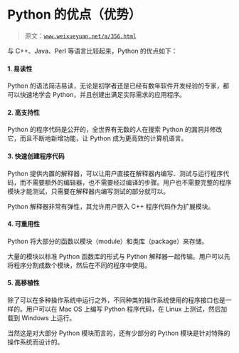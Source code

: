 # Python 的优点（优势）

> 原文：[`www.weixueyuan.net/a/356.html`](http://www.weixueyuan.net/a/356.html)

与 C++、Java、Perl 等语言比较起来，Python 的优点如下：

#### 1\. 易读性

Python 的语法简洁易读，无论是初学者还是已经有数年软件开发经验的专家，都可以快速地学会 Python，并且创建出满足实际需求的应用程序。

#### 2\. 高支持性

Python 的程序代码是公开的，全世界有无数的人在搜索 Python 的漏洞并修改它，而且不断地新增功能，让 Python 成为更高效的计算机语言。

#### 3\. 快速创建程序代码

Python 提供内置的解释器，可以让用户直接在解释器内编写、测试与运行程序代码，而不需要额外的编辑器，也不需要经过编译的步骤。用户也不需要完整的程序模块才能测试，只需要在解释器内编写测试的部分就可以。

Python 解释器非常有弹性，其允许用户嵌入 C++ 程序代码作为扩展模块。

#### 4\. 可重用性

Python 将大部分的函数以模块（module）和类库（package）来存储。

大量的模块以标准 Python 函数库的形式与 Python 解释器一起传输。用户可以先将程序分割成数个模块，然后在不同的程序中使用。

#### 5\. 高移植性

除了可以在多种操作系统中运行之外，不同种类的操作系统使用的程序接口也是一样的。用户可以在 Mac OS 上编写 Python 程序代码，在 Linux 上测试，然后加载到 Windows 上运行。

当然这是对大部分 Python 模块而言的，还有少部分的 Python 模块是针对特殊的操作系统而设计的。